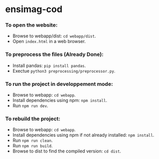 # ensimag-cod

### To open the website:
- Browse to webapp/dist: `cd webapp/dist`.
- Open `index.html` in a web browser.

### To preprocess the files (Already Done):
- Install pandas: `pip install pandas`.
- Exectue `python3 preprocessing/preprocessor.py`.

### To run the project in developpement mode:
- Browse to webapp: `cd webapp`.
- Install dependencies using npm: `npm install`.
- Run `npm run dev`.

### To rebuild the project:
- Browse to webapp: `cd webapp`.
- Install dependencies using npm if not already installed: `npm install`.
- Run `npm run clean`.
- Run `npm run build`.
- Browse to dist to find the compiled version: `cd dist`.
